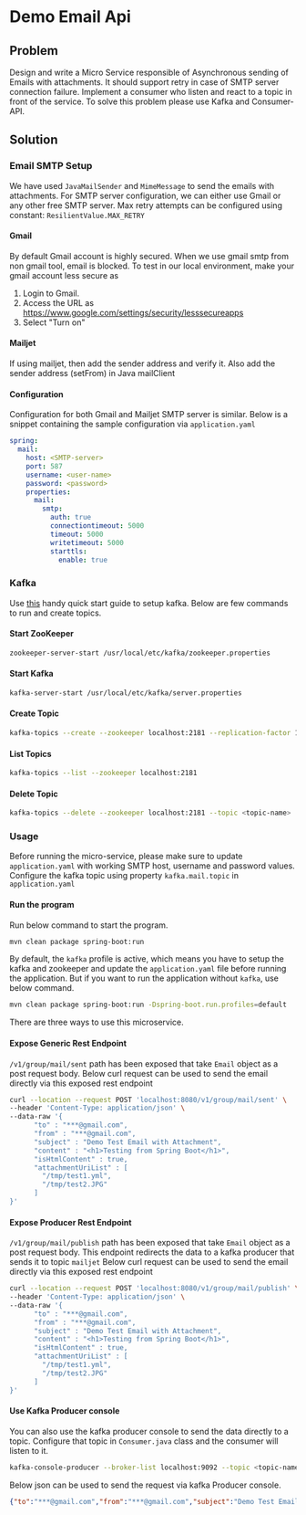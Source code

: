 # Demo Email Api

## Problem
Design and write a Micro Service responsible of Asynchronous sending of Emails with attachments.
It should support retry in case of SMTP server connection failure.
Implement a consumer who listen and react to a topic in front of the service. To solve this problem please use Kafka and Consumer-API.

## Solution

### Email SMTP Setup

We have used `JavaMailSender` and `MimeMessage` to send the emails with attachments.
For SMTP server configuration, we can either use Gmail or any other free SMTP server.
Max retry attempts can be configured using constant: `ResilientValue.MAX_RETRY`

#### Gmail
By default Gmail account is highly secured. When we use gmail smtp from non gmail tool, email is blocked.  To test in our local environment, make your gmail account less secure as

1. Login to Gmail. 
2. Access the URL as https://www.google.com/settings/security/lesssecureapps 
3. Select "Turn on"

#### Mailjet
If using mailjet, then add the sender address and verify it. Also add the sender address (setFrom) in Java mailClient

#### Configuration
Configuration for both Gmail and Mailjet SMTP server is similar. Below is a snippet containing the sample configuration via `application.yaml`

```yaml
spring:
  mail:
    host: <SMTP-server>
    port: 587
    username: <user-name>
    password: <password>
    properties:
      mail:
        smtp:
          auth: true
          connectiontimeout: 5000
          timeout: 5000
          writetimeout: 5000
          starttls:
            enable: true
```

### Kafka
Use [this](https://kafka.apache.org/quickstart) handy quick start guide to setup kafka. Below are few commands to run and create topics.

#### Start ZooKeeper
```bash
zookeeper-server-start /usr/local/etc/kafka/zookeeper.properties
```
#### Start Kafka
```bash
kafka-server-start /usr/local/etc/kafka/server.properties
```
#### Create Topic
```bash
kafka-topics --create --zookeeper localhost:2181 --replication-factor 1 --partitions 1 --topic test
```
#### List Topics
```bash
kafka-topics --list --zookeeper localhost:2181
```
#### Delete Topic
```bash
kafka-topics --delete --zookeeper localhost:2181 --topic <topic-name>
```

### Usage

Before running the micro-service, please make sure to update `application.yaml` with working SMTP host, username and password values.
Configure the kafka topic using property `kafka.mail.topic` in `application.yaml`
#### Run the program
Run below command to start the program. 
```bash
mvn clean package spring-boot:run
```
By default, the `kafka` profile is active, which means you have to setup the kafka and zookeeper and update the `application.yaml` file before running the application.
But if you want to run the application without `kafka`, use below command.

```bash
mvn clean package spring-boot:run -Dspring-boot.run.profiles=default
```

There are three ways to use this microservice.

#### Expose Generic Rest Endpoint

`/v1/group/mail/sent` path has been exposed that take `Email` object as a post request body.
Below curl request can be used to send the email directly via this exposed rest endpoint

```bash
curl --location --request POST 'localhost:8080/v1/group/mail/sent' \
--header 'Content-Type: application/json' \
--data-raw '{
	  "to" : "***@gmail.com", 
	  "from" : "***@gmail.com", 
	  "subject" : "Demo Test Email with Attachment", 
	  "content" : "<h1>Testing from Spring Boot</h1>", 
	  "isHtmlContent" : true, 
	  "attachmentUriList" : [
	    "/tmp/test1.yml",
	    "/tmp/test2.JPG"
	  ]
}'
```

#### Expose Producer Rest Endpoint
`/v1/group/mail/publish` path has been exposed that take `Email` object as a post request body. This endpoint redirects the data to a kafka producer that sends it to topic `mailjet`
Below curl request can be used to send the email directly via this exposed rest endpoint
```bash
curl --location --request POST 'localhost:8080/v1/group/mail/publish' \
--header 'Content-Type: application/json' \
--data-raw '{
	  "to" : "***@gmail.com", 
	  "from" : "***@gmail.com", 
	  "subject" : "Demo Test Email with Attachment", 
	  "content" : "<h1>Testing from Spring Boot</h1>", 
	  "isHtmlContent" : true, 
	  "attachmentUriList" : [
	    "/tmp/test1.yml",
	    "/tmp/test2.JPG"
	  ]
}'
```

#### Use Kafka Producer console
You can also use the kafka producer console to send the data directly to a topic. Configure that topic in `Consumer.java` class and the consumer will listen to it.
```bash
kafka-console-producer --broker-list localhost:9092 --topic <topic-name>
```
Below json can be used to send the request via kafka Producer console.
```json
{"to":"***@gmail.com","from":"***@gmail.com","subject":"Demo Test Email with Attachment","content":"<h1>Testing from Spring Boot</h1>","isHtmlContent":true,"attachmentUriList":["/tmp/test1.yml","/tmp/test2.JPG"]}
```

